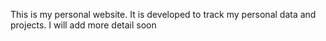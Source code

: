 This is my personal website. It is developed to track my personal data and projects. 
I will add more detail soon
